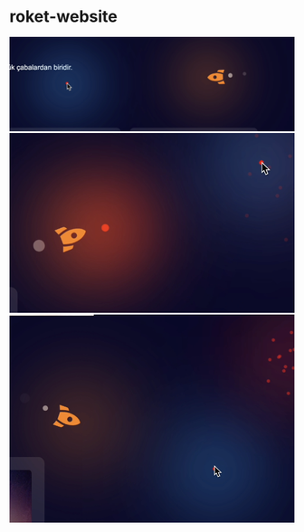 # roket-website
![Görsel Açıklaması](https://raw.githubusercontent.com/eminkrky/roket-website/refs/heads/main/screenshot1.png)
![Görsel Açıklaması](https://raw.githubusercontent.com/eminkrky/roket-website/refs/heads/main/screenshot2.png)
![Görsel Açıklaması](https://raw.githubusercontent.com/eminkrky/roket-website/refs/heads/main/screenshot3.png)
